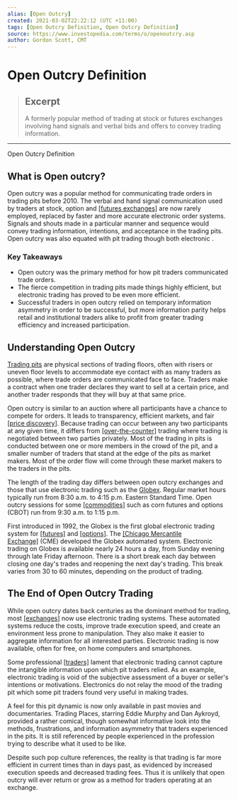 ```yaml
---
alias: [Open Outcry]
created: 2021-03-02T22:22:12 (UTC +11:00)
tags: [Open Outcry Definition, Open Outcry Definition]
source: https://www.investopedia.com/terms/o/openoutcry.asp
author: Gordon Scott, CMT
---
```


# Open Outcry Definition

> ## Excerpt
> A formerly popular method of trading at stock or futures exchanges involving hand signals and verbal bids and offers to convey trading information.

---

Open Outcry Definition
## What is Open outcry?

Open outcry was a popular method for communicating trade orders in trading pits before 2010. The verbal and hand signal communication used by traders at stock, option and [[futures exchanges]](https://www.investopedia.com/terms/f/futuresexchange.asp) are now rarely employed, replaced by faster and more accurate electronic order systems. Signals and shouts made in a particular manner and sequence would convey trading information, intentions, and acceptance in the trading pits. Open outcry was also equated with pit trading though both electronic .

### Key Takeaways

-   Open outcry was the primary method for how pit traders communicated trade orders.
-   The fierce competition in trading pits made things highly efficient, but electronic trading has proved to be even more efficient.
-   Successful traders in open outcry relied on temporary information asymmetry in order to be successful, but more information parity helps retail and institutional traders alike to profit from greater trading efficiency and increased participation.

## Understanding Open Outcry

[Trading pits](https://www.investopedia.com/terms/p/pit.asp) are physical sections of trading floors, often with risers or uneven floor levels to accommodate eye contact with as many traders as possible, where trade orders are communicated face to face. Traders make a contract when one trader declares they want to sell at a certain price, and another trader responds that they will buy at that same price.

Open outcry is similar to an auction where all participants have a chance to compete for orders. It leads to transparency, efficient markets, and fair [[price discovery]](https://www.investopedia.com/terms/p/pricediscovery.asp). Because trading can occur between any two participants at any given time, it differs from [[over-the-counter]](https://www.investopedia.com/terms/o/otc.asp) trading where trading is negotiated between two parties privately. Most of the trading in pits is conducted between one or more members in the crowd of the pit, and a smaller number of traders that stand at the edge of the pits as market makers. Most of the order flow will come through these market makers to the traders in the pits.

The length of the trading day differs between open outcry exchanges and those that use electronic trading such as the [Globex](https://www.investopedia.com/terms/g/globex.asp). Regular market hours typically run from 8:30 a.m. to 4:15 p.m. Eastern Standard Time. Open outcry sessions for some [[commodities]](https://www.investopedia.com/terms/c/commodity.asp) such as corn futures and options (CBOT) run from 9:30 a.m. to 1:15 p.m. 

First introduced in 1992, the Globex is the first global electronic trading system for [[futures]](https://www.investopedia.com/terms/f/futures.asp) and [[options]](https://www.investopedia.com/terms/o/option.asp). The [[Chicago Mercantile Exchange]](https://www.investopedia.com/terms/c/cme.asp) (CME) developed the Globex automated system. Electronic trading on Globex is available nearly 24 hours a day, from Sunday evening through late Friday afternoon. There is a short break each day between closing one day's trades and reopening the next day's trading. This break varies from 30 to 60 minutes, depending on the product of trading.

## The End of Open Outcry Trading

While open outcry dates back centuries as the dominant method for trading, most [[exchanges]](https://www.investopedia.com/terms/e/exchange.asp) now use electronic trading systems. These automated systems reduce the costs, improve trade execution speed, and create an environment less prone to manipulation. They also make it easier to aggregate information for all interested parties. Electronic trading is now available, often for free, on home computers and smartphones.

Some professional [[traders]](https://www.investopedia.com/terms/t/trader.asp) lament that electronic trading cannot capture the intangible information upon which pit traders relied. As an example, electronic trading is void of the subjective assessment of a buyer or seller's intentions or motivations. Electronics do not relay the mood of the trading pit which some pit traders found very useful in making trades.

A feel for this pit dynamic is now only available in past movies and documentaries. Trading Places, starring Eddie Murphy and Dan Aykroyd, provided a rather comical, though somewhat informative look into the methods, frustrations, and information asymmetry that traders experienced in the pits. It is still referenced by people experienced in the profession trying to describe what it used to be like.

Despite such pop culture references, the reality is that trading is far more efficient in current times than in days past, as evidenced by increased execution speeds and decreased trading fees. Thus it is unlikely that open outcry will ever return or grow as a method for traders operating at an exchange.
